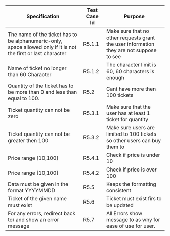 | Specification                                                                                                   | Test Case Id | Purpose                                                                                 |
|-----------------------------------------------------------------------------------------------------------------|--------------|-----------------------------------------------------------------------------------------|
| The name of the ticket has to be alphanumeric-only, space allowed only if it is not the first or last character | R5.1.1       | Make sure that no other requests grant the user information they are not suppose to see |
| Name of ticket no longer than 60 Character                                                                      | R5.1.2       | The character limit is 60, 60 characters is enough                                      |
| Quantity of the ticket has to be more than 0 and less than equal to 100.                                        | R5.2         | Cant have more then 100 tickets                                                         |
| Ticket quantity can not be zero                                                                                 | R5.3.1       | Make sure that the user has at least 1 ticket for quantity                              |
| Ticket quantity can not be greater then 100                                                                     | R5.3.2       | Make sure users are limited to 100 tickets so other users can buy them to               |
| Price range [10,100]                                                                                            | R5.4.1       | Check if price is under 10                                                              |
| Price range [10,100]                                                                                            | R5.4.2       | Check if price is over 100                                                              |
| Data must be given in the format YYYYMMDD                                                                       | R5.5         | Keeps the formatting consistent                                                         |
| Ticket of the given name must exist                                                                             | R5.6         | Ticket must exist firs to be updated                                                    |
| For any errors, redirect back to/ and show an error message                                                     | R5.7         | All Errors show message to as why for ease of use for user.                             |
